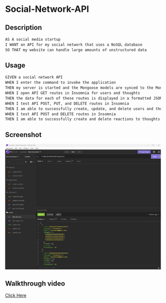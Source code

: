 # Social-Network-API

## Description

```md
AS A social media startup
I WANT an API for my social network that uses a NoSQL database
SO THAT my website can handle large amounts of unstructured data
```

## Usage

```md
GIVEN a social network API
WHEN I enter the command to invoke the application
THEN my server is started and the Mongoose models are synced to the MongoDB database
WHEN I open API GET routes in Insomnia for users and thoughts
THEN the data for each of these routes is displayed in a formatted JSON
WHEN I test API POST, PUT, and DELETE routes in Insomnia
THEN I am able to successfully create, update, and delete users and thoughts in my database
WHEN I test API POST and DELETE routes in Insomnia
THEN I am able to successfully create and delete reactions to thoughts and add and remove friends to a user’s friend list
```

## Screenshot

![text](img/sample.jpg)

## Walkthrough video

[Click Here](https://drive.google.com/file/d/1wJmFicOn2qsR-wVNA8G2iT9EOgTtPong/view)
